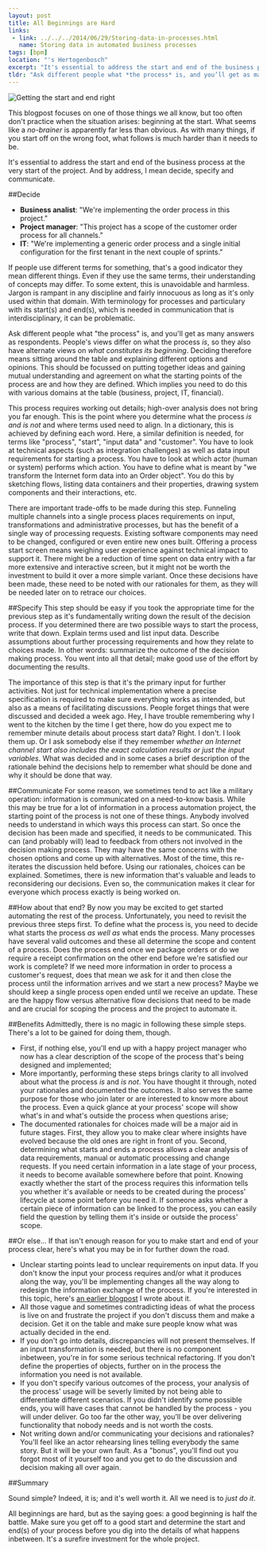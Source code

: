 ```yaml
---
layout: post
title: All Beginnings are Hard
links: 
 - link: ../../../2014/06/29/Storing-data-in-processes.html
   name: Storing data in automated business processes
tags: [bpm]
location: "'s Hertogenbosch"
excerpt: "It's essential to address the start and end of the business process at the very start of the project. And by address, I mean decide, specify and communicate."
tldr: "Ask different people what *the process* is, and you’ll get as many answers as respondents. People’s views differ on what the process *is*, so they also have alternate views on what *constitutes its beginning* or which outcomes it may have. You need to address the start(s) and end(s) of the process by discussing, deciding, documenting and communicating them. It's worth the trouble."
---
```

![Getting the start and end right][start-end]  

This blogpost focuses on one of those things we all know, but too often don't practice when the situation arises: beginning at the start. What seems like a *no-brainer* is apparently far less than obvious. As with many things, if you start off on the wrong foot, what follows is much harder than it needs to be.

It's essential to address the start and end of the business process at the very start of the project. And by address, I mean decide, specify and communicate.

##Decide
* **Business analist**: "We're implementing the order process in this project."
* **Project manager**: "This project has a scope of the customer order process for all channels."
* **IT**: "We're implementing a generic order process and a single initial configuration for the first tenant in the next couple of sprints."

If people use different terms for something, that's a good indicator they mean different things. Even if they use the same terms, their understanding of concepts may differ. To some extent, this is unavoidable and harmless. Jargon is rampant in any discipline and fairly innocuous as long as it's only used within that domain. With terminology for processes and particulary with its start(s) and end(s), which is needed in communication that is interdisciplinary, it can be problematic.

Ask different people what "the process" is, and you'll get as many answers as respondents. People's views differ on what the process *is*, so they also have alternate views on *what constitutes its beginning*. Deciding therefore means sitting around the table and explaining different options and opinions. This should be focussed on putting together ideas and gaining mutual understanding and agreement on what the starting points of the process are and how they are defined. Which implies you need to do this with various domains at the table (business, project, IT, financial).

This process requires working out details; high-over analysis does not bring you far enough. This is the point where you determine what the process *is and is not* and where terms used need to align. In a dictionary, this is achieved by defining each word. Here, a similar definition is needed, for terms like "process", "start", "input data" and "customer". You have to look at technical aspects (such as integration challenges) as well as data input requirements for starting a process. You have to look at which actor (human or system) performs which action. You have to define what is meant by "we transform the Internet form data into an Order object". You do this by sketching flows, listing data containers and their properties, drawing system components and their interactions, etc. 

There are important trade-offs to be made during this step. Funneling multiple channels into a single process places requirements on input, transformations and administrative processes, but has the benefit of a single way of processing requests. Existing software components may need to be changed, configured or even entire new ones built. Offering a process start screen means weighing user experience against technical impact to support it. There might be a reduction of time spent on data entry with a far more extensive and interactive screen, but it might not be worth the investment to build it over a more simple variant. Once these decisions have been made, these need to be noted with our rationales for them, as they will be needed later on to retrace our choices.

##Specify
This step should be easy if you took the appropriate time for the previous step as it's fundamentally writing down the result of the decision process. If you determined there are two possible ways to start the process, write that down. Explain terms used and list input data. Describe assumptions about further processing requirements and how they relate to choices made. In other words: summarize the outcome of the decision making process. You went into all that detail; make good use of the effort by documenting the results.

The importance of this step is that it's the primary input for further activities. Not just for technical implementation where a precise specification is required to make sure everything works as intended, but also as a means of facilitating discussions. People forget things that were discussed and decided a week ago. Hey, I have trouble remembering why I went to the kitchen by the time I get there, how do you expect me to remember minute details about process start data? Right. I don't. I look them up. Or I ask somebody else if they remember *whether an Internet channel start also includes the exact calculation results or just the input variables*. What was decided and in some cases a brief description of the rationale behind the decisions help to remember what should be done and why it should be done that way.

##Communicate
For some reason, we sometimes tend to act like a military operation: information is communicated on a need-to-know basis. While this may be true for a lot of information in a process automation project, the starting point of the process is not one of these things. Anybody involved needs to understand in which ways this process can start. So once the decision has been made and specified, it needs to be communicated. This can (and probably will) lead to feedback from others not involved in the decision making process. They may have the same concerns with the chosen options and come up with alternatives. Most of the time, this re-iterates the discussion held before. Using our rationales, choices can be explained. Sometimes, there is new information that's valuable and leads to reconsidering our decisions. Even so, the communication makes it clear for everyone which process exactly is being worked on.

##How about that end?
By now you may be excited to get started automating the rest of the process. Unfortunately, you need to revisit the previous three steps first. To define what the process is, you need to decide what starts the process *as well as* what ends the process. Many processes have several valid outcomes and these all determine the scope and content of a process. Does the process end once we package orders or do we require a receipt confirmation on the other end before we're satisfied our work is complete? If we need more information in order to process a customer's request, does that mean we ask for it and then close the process until the information arrives and we start a new process? Maybe we should keep a single process open ended until we receive an update. These are the happy flow versus alternative flow decisions that need to be made and are crucial for scoping the process and the project to automate it.

##Benefits
Admittedly, there is no magic in following these simple steps. There's a lot to be gained for doing them, though.

* First, if nothing else, you'll end up with a happy project manager who now has a clear description of the scope of the process that's being designed and implemented;
* More importantly, performing these steps brings clarity to all involved about what the process *is* and *is not*. You have thought it through, noted your rationales and documented the outcomes. It also serves the same purpose for those who join later or are interested to know more about the process. Even a quick glance at your process' scope will show what's in and what's outside the process when questions arise;
* The documented rationales for choices made will be a major aid in future stages. First, they allow you to make clear where insights have evolved because the old ones are right in front of you. Second, determining what starts and ends a process allows a clear analysis of data requirements, manual or automatic processing and change requests. If you need certain information in a late stage of your process, it needs to become available somewhere before that point. Knowing exactly whether the start of the process requires this information tells you whether it's available or needs to be created during the process' lifecycle at some point before you need it. If someone asks whether a certain piece of information can be linked to the process, you can easily field the question by telling them it's inside or outside the process' scope.

##Or else...
If that isn't enough reason for you to make start and end of your process clear, here's what you may be in for further down the road.

* Unclear starting points lead to unclear requirements on input data. If you don't know the input your process requires and/or what it produces along the way, you'll be implementing changes all the way along to redesign the information exchange of the process. If you're interested in this topic, here's [an earlier blogpost][storing-data] I wrote about it.
* All those vague and sometimes contradicting ideas of what the process is live on and frustrate the project if you don't discuss them and make a decision. Get it on the table and make sure people know what was actually decided in the end.
* If you don't go into details, discrepancies will not present themselves. If an input transformation is needed, but there is no component inbetween, you're in for some serious technical refactoring. If you don't define the properties of objects, further on in the process the information you need is not available. 
* If you don't specify various outcomes of the process, your analysis of the process' usage will be severly limited by not being able to differentiate different scenarios. If you didn't identify some possible ends, you will have cases that cannot be handled by the process - you will under deliver. Go too far the other way, you'll be over delivering functionality that nobody needs and is not worth the costs.
* Not writing down and/or communicating your decisions and rationales? You'll feel like an actor rehearsing lines telling everybody the same story. But it will be your own fault. As a "bonus", you'll find out you forgot most of it yourself too and you get to do the discussion and decision making all over again.

##Summary

Sound simple? Indeed, it is; and it's well worth it. All we need is to *just do it*.

All beginnings are hard, but as the saying goes: a good beginning is half the battle. Make sure you get off to a good start and determine the start and end(s) of your process before you dig into the details of what happens inbetween. It's a surefire investment for the whole project.

[start-end]: ../../../assets/images/posts/start-end.jpg  "Getting the start and end right"
[storing-data]: ../../../2014/06/29/Storing-data-in-processes.html "Storing data in automated business processes"